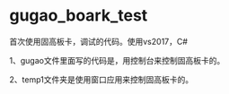 # gugao_boark_test
首次使用固高板卡，调试的代码。使用vs2017，C#

1、gugao文件里面写的代码是，用控制台来控制固高板卡的。

2、temp1文件夹是使用窗口应用来控制固高板卡的。

